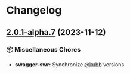# Changelog

## [2.0.1-alpha.7](https://github.com/kubb-project/kubb/compare/kubb-v2.0.0-alpha.7...swagger-swr-v2.0.1-alpha.7) (2023-11-12)


### 📦 Miscellaneous Chores

* **swagger-swr:** Synchronize [@kubb](https://github.com/kubb) versions
